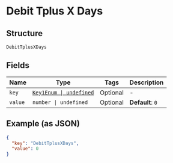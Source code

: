 
# Debit Tplus X Days

## Structure

`DebitTplusXDays`

## Fields

| Name | Type | Tags | Description |
|  --- | --- | --- | --- |
| `key` | [`Key1Enum \| undefined`](../../doc/models/key-1-enum.md) | Optional | - |
| `value` | `number \| undefined` | Optional | **Default**: `0` |

## Example (as JSON)

```json
{
  "key": "DebitTplusXDays",
  "value": 0
}
```


